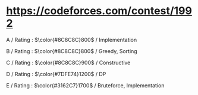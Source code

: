 # https://codeforces.com/contest/1992 

A / Rating : $\color{#8C8C8C}800$ / Implementation

B / Rating : $\color{#8C8C8C}800$ / Greedy, Sorting

C / Rating : $\color{#8C8C8C}900$ / Constructive

D / Rating : $\color{#7DFE74}1200$ / DP

E / Rating : $\color{#3162C7}1700$ / Bruteforce, Implementation
